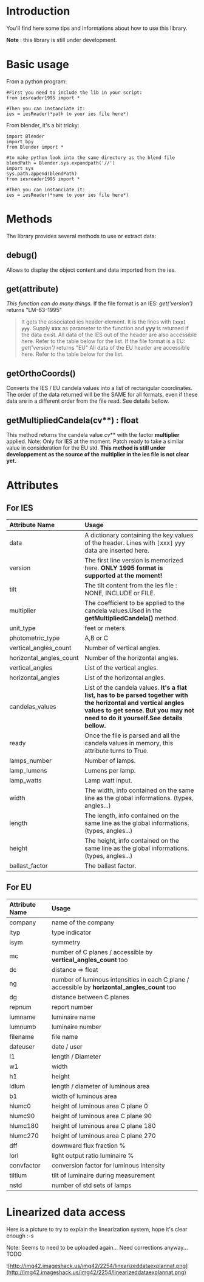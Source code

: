 # Introduction #
You'll find here some tips and informations about how to use this library.

**Note** : this library is still under development.

# Basic usage #

From a python program:
```
#First you need to include the lib in your script:
from iesreader1995 import *

#Then you can instanciate it:
ies = iesReader(*path to your ies file here*)
```

From blender, it's a bit tricky:
```
import Blender
import bpy
from Blender import *

#to make python look into the same directory as the blend file
blendPath = Blender.sys.expandpath('//')
import sys
sys.path.append(blendPath)
from iesreader1995 import *

#Then you can instanciate it:
ies = iesReader(*name to your ies file here*)
```


# Methods #

The library provides several methods to use or extract data:

## debug() ##
Allows to display the object content and data imported from the ies.

## get(**attribute**) ##
_This function can do many things._
If the file format is an IES: _get('version')_ returns "LM-63-1995"
> It gets the associated ies header element. It is the lines with **`[xxx] yyy`**.
> Supply **xxx** as parameter to the function and **yyy** is returned if the data exist.
> All data of the IES out of the header are also accessible here. Refer to the table below for the list.
If the file format is a EU: _get('version')_ returns "EU"
> All data of the EU header are accessible here. Refer to the table below for the list.

## getOrthoCoords() ##
Converts the IES / EU candela values into a list of rectangular coordinates.
The order of the data returned will be the SAME for all formats, even if these data are in a different order from the file read.
See details bellow.

## getMultipliedCandela(cv**) : float ##
This method returns the candela value _cv_** with the factor **multiplier** applied.
Note:
Only for IES at the moment. Patch ready to take a similar value in consideration for the EU std.
**This method is still under developpement as the source of the multiplier in the ies file is not clear yet.**

# Attributes #
## For IES ##
| **Attribute Name** | **Usage** |
|:-------------------|:----------|
| data | A dictionary containing the key:values of the header. Lines with `[`xxx`]` yyy data are inserted here. |
| version | The first line version is memorized here. **ONLY 1995 format is supported at the moment!** |
| tilt | The tilt content from the ies file : NONE, INCLUDE or FILE. |
| multiplier | The coefficient to be applied to the candela values.Used in the **getMultipliedCandela()** method. |
| unit\_type | feet or meters |
| photometric\_type | A,B or C |
| vertical\_angles\_count | Number of vertical angles. |
| horizontal\_angles\_count | Number of the horizontal angles. |
| vertical\_angles | List of the vertical angles. |
| horizontal\_angles | List of the horizontal angles. |
| candelas\_values | List of the candela values. **It's a flat list, has to be parsed together with the horizontal and vertical angles values to get sense. But you may not need to do it yourself.See details bellow.**|
| ready | Once the file is parsed and all the candela values in memory, this attribute turns to True. |
| lamps\_number | Number of lamps. |
| lamp\_lumens | Lumens per lamp. |
| lamp\_watts | Lamp watt input. |
| width | The width, info contained on the same line as the global informations. (types, angles...) |
| length | The length, info contained on the same line as the global informations. (types, angles...) |
| height | The height, info contained on the same line as the global informations. (types, angles...) |
| ballast\_factor | The ballast factor. |

## For EU ##
| **Attribute Name** | **Usage** |
|:-------------------|:----------|
| company | name of the company |
| ityp | type indicator |
| isym | symmetry |
| mc | number of C planes / accessible by **vertical\_angles\_count** too |
| dc | distance => float |
| ng | number of luminous intensities in each C plane / accessible by **horizontal\_angles\_count** too |
| dg | distance between C planes |
| repnum | report number |
| lumname | luminaire name |
| lumnumb | luminaire number |
| filename | file name |
| dateuser | date / user |
| l1 | length / Diameter |
| w1 | width |
| h1 | height |
| ldlum | length / diameter of luminous area |
| b1 | width of luminous area |
| hlumc0 | height of luminous area C plane 0 |
| hlumc90 | height of luminous area C plane 90 |
| hlumc180 | height of luminous area C plane 180 |
| hlumc270 | height of luminous area C plane 270 |
| dff | downward flux fraction % |
| lorl | light output ratio luminaire % |
| convfactor | conversion factor for luminous intensity |
| tiltlum | tilt of luminaire during measurement |
| nstd | number of std sets of lamps |

# Linearized data access #

Here is a picture to try to explain the linearization system, hope it's clear enough :-s

Note: Seems to need to be uploaded again... Need corrections anyway... TODO

![http://img42.imageshack.us/img42/2254/linearizeddataexplannat.png](http://img42.imageshack.us/img42/2254/linearizeddataexplannat.png)
